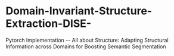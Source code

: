 # Domain-Invariant-Structure-Extraction-DISE-
Pytorch Implementation -- All about Structure: Adapting Structural Information across Domains for Boosting Semantic Segmentation
